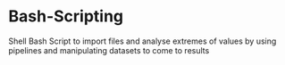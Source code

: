 # Bash-Scripting
Shell Bash Script to import files and analyse extremes of values by using pipelines and manipulating datasets to come to results
